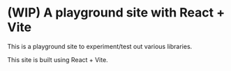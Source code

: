 # (WIP) A playground site with React + Vite

This is a playground site to experiment/test out various libraries.

This site is built using React + Vite.
